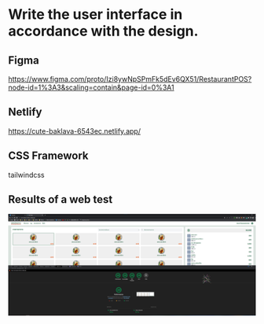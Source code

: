 # Write the user interface in accordance with the design.
##  Figma

https://www.figma.com/proto/Izi8ywNpSPmFk5dEv6QX51/RestaurantPOS?node-id=1%3A3&scaling=contain&page-id=0%3A1

##  Netlify

https://cute-baklava-6543ec.netlify.app/

## CSS Framework

tailwindcss

## Results of a web test
![alt text](https://raw.githubusercontent.com/taemoolopliam/RestaurantPOS/main/perfor.png?raw=true)
